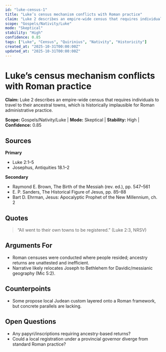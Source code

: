 ```yaml
---
id: "luke-census-1"
title: "Luke’s census mechanism conflicts with Roman practice"
claim: "Luke 2 describes an empire-wide census that requires individuals to travel to their ancestral towns, which is historically implausible for Roman administrative practice."
scope: "Gospels/Nativity/Luke"
mode: "Skeptical"
stability: "High"
confidence: 0.85
tags: ["Luke", "Census", "Quirinius", "Nativity", "Historicity"]
created_at: "2025-10-31T00:00:00Z"
updated_at: "2025-10-31T00:00:00Z"
---
```


# Luke’s census mechanism conflicts with Roman practice

**Claim:** Luke 2 describes an empire-wide census that requires individuals to travel to their ancestral towns, which is historically implausible for Roman administrative practice.

**Scope:** Gospels/Nativity/Luke  |  **Mode:** Skeptical  |  **Stability:** High  |  **Confidence:** 0.85

## Sources
**Primary**
- Luke 2:1–5
- Josephus, Antiquities 18.1–2

**Secondary**
- Raymond E. Brown, The Birth of the Messiah (rev. ed.), pp. 547–561
- E. P. Sanders, The Historical Figure of Jesus, pp. 85–88
- Bart D. Ehrman, Jesus: Apocalyptic Prophet of the New Millennium, ch. 2

## Quotes
> “All went to their own towns to be registered.” (Luke 2:3, NRSV)

## Arguments For
- Roman censuses were conducted where people resided; ancestry returns are unattested and inefficient.
- Narrative likely relocates Joseph to Bethlehem for Davidic/messianic geography (Mic 5:2).

## Counterpoints
- Some propose local Judean custom layered onto a Roman framework, but concrete parallels are lacking.

## Open Questions
- Any papyri/inscriptions requiring ancestry-based returns?
- Could a local registration under a provincial governor diverge from standard Roman practice?

